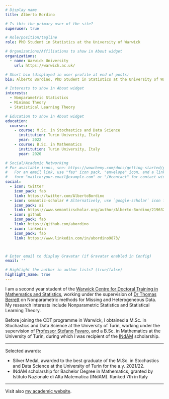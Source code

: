 ```yaml
---
# Display name
title: Alberto Bordino

# Is this the primary user of the site?
superuser: true

# Role/position/tagline
role: PhD Student in Statistics at the University of Warwick

# Organizations/Affiliations to show in About widget
organizations:
  - name: Warwick University
    url: https://warwick.ac.uk/

# Short bio (displayed in user profile at end of posts)
bio: Alberto Bordino, PhD Student in Statistics at the University of Warwick.

# Interests to show in About widget
interests:
  - Nonparametric Statistics
  - Minimax Theory
  - Statistical Learning Theory

# Education to show in About widget
education:
  courses:
    - course: M.Sc. in Stochastics and Data Science
      institution: Turin University, Italy
      year: 2022
    - course: B.Sc. in Mathematics
      institution: Turin University, Italy
      year: 2020

# Social/Academic Networking
# For available icons, see: https://wowchemy.com/docs/getting-started/page-builder/#icons
#   For an email link, use "fas" icon pack, "envelope" icon, and a link in the
#   form "mailto:your-email@example.com" or "/#contact" for contact widget.
social:
  - icon: twitter
    icon_pack: fab
    link: https://twitter.com/AlbertoBordino
  - icon: semantic-scholar # Alternatively, use `google-scholar` icon from `ai` icon pack
    icon_pack: ai
    link: https://www.semanticscholar.org/author/Alberto-Bordino/2196328970
  - icon: github
    icon_pack: fab
    link: https://github.com/abordino
  - icon: linkedin
    icon_pack: fab
    link: https://www.linkedin.com/in/abordino9873/



# Enter email to display Gravatar (if Gravatar enabled in Config)
email: ''

# Highlight the author in author lists? (true/false)
highlight_name: true
---
```


I am a second year student of the [Warwick Centre for Doctoral Training in Mathematics and Statistics](https://warwick.ac.uk/fac/sci/statistics/postgrad/research/), working under the supervision of [Dr Thomas Berrett](https://thomasberrett.github.io/) on Nonparametric methods for Missing and Heterogeneous Data. My research interests include Nonparametric Statistics and Statistical Learning Theory.

Before joining the CDT programme in Warwick, I obtained a M.Sc. in Stochastics and Data Science at the University of Turin, working under the supervision of [Professor Stefano Favaro](https://www.carloalberto.org/person/stefano-favaro/), and a B.Sc. in Mathematics at the University of Turin, during which I was recipient of the [INdAM](https://en.wikipedia.org/wiki/Istituto_Nazionale_di_Alta_Matematica_Francesco_Severi) scholarship.

 - - - -

Selected awards:
- Silver Medal, awarded to the best graduate of the M.Sc. in Stochastics and Data Science at the University of Turin for the a.y. 2021/22.
- INdAM scholarship for Bachelor Degree in Mathematics, granted by Istituto Nazionale di Alta Matematica (INdAM). Ranked 7th in Italy

 - - - -

Visit also [my academic website](https://warwick.ac.uk/fac/sci/statistics/staff/research_students/bordino/). 
